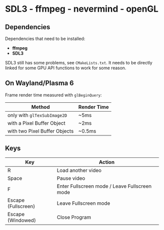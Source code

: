 # SDL3 - ffmpeg - nevermind - openGL

## Dependencies

Dependencies that need to be installed:
- **ffmpeg**
- **SDL3**

SDL3 still has some problems, see `CMakeLists.txt`. It needs to be directly linked for some GPU API functions to work for some reason.

## On Wayland/Plasma 6

Frame render time measured with `glBeginQuery`:

| Method                               | Render Time |
|--------------------------------------|------------|
| only with `glTexSubImage2D`         | ~5ms       |
| with a Pixel Buffer Object          | ~2ms       |
| with two Pixel Buffer Objects       | ~0.5ms     |

## Keys

| Key      | Action                                      |
|----------|---------------------------------------------|
| R        | Load another video                         |
| Space    | Pause video                                |
| F        | Enter Fullscreen mode / Leave Fullscreen mode |
| Escape (Fullscreen) | Leave Fullscreen mode          |
| Escape (Windowed)   | Close Program                  |

